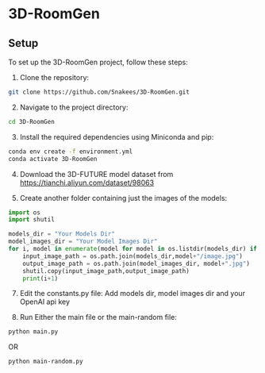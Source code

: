 # 3D-RoomGen
## Setup
To set up the 3D-RoomGen project, follow these steps:

1. Clone the repository:
```bash
git clone https://github.com/Snakees/3D-RoomGen.git
```
2. Navigate to the project directory:
```bash
cd 3D-RoomGen
```
3. Install the required dependencies using Miniconda and pip:
```bash
conda env create -f environment.yml
conda activate 3D-RoomGen
```
4. Download the 3D-FUTURE model dataset from https://tianchi.aliyun.com/dataset/98063

5. Create another folder containing just the images of the models:
```python
import os
import shutil

models_dir = "Your Models Dir"
model_images_dir = "Your Model Images Dir"
for i, model in enumerate(model for model in os.listdir(models_dir) if os.path.isdir(model)):
    input_image_path = os.path.join(models_dir,model+"/image.jpg")
    output_image_path = os.path.join(model_images_dir, model+".jpg")
    shutil.copy(input_image_path,output_image_path)
    print(i+1)
```
7. Edit the constants.py file: Add models dir, model images dir and your OpenAI api key

8. Run Either the main file or the main-random file:
```bash
python main.py
```
OR
```bash
python main-random.py
```
